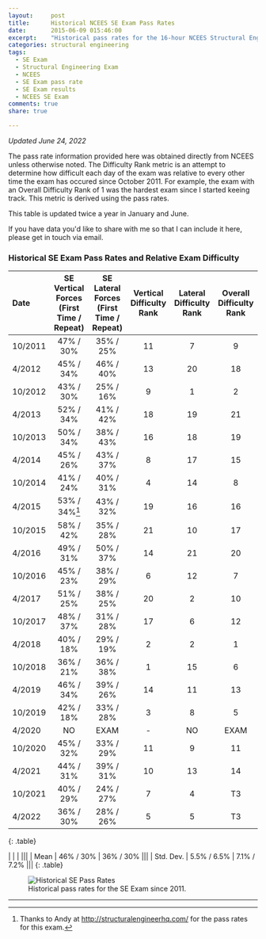```yaml
---
layout:     post
title:      Historical NCEES SE Exam Pass Rates
date:       2015-06-09 015:46:00
excerpt:    "Historical pass rates for the 16-hour NCEES Structural Engineering (SE) licensing exam. Updated twice a year."
categories: structural engineering
tags:
  - SE Exam
  - Structural Engineering Exam
  - NCEES
  - SE Exam pass rate
  - SE Exam results
  - NCEES SE Exam
comments: true
share: true

---
```


_Updated June 24, 2022_

The pass rate information provided here was obtained directly from NCEES unless otherwise noted. The Difficulty Rank metric is an attempt to determine how difficult each day of the exam was relative to every other time the exam has occured since October 2011. For example, the exam with an Overall Difficulty Rank of 1 was the hardest exam since I started keeing track. This metric is derived using the pass rates.

This table is updated twice a year in January and June.

If you have data you'd like to share with me so that I can include it here, please get in touch via email.

### Historical SE Exam Pass Rates and Relative Exam Difficulty

| Date | SE Vertical Forces (First Time / Repeat) | SE Lateral Forces (First Time / Repeat) | Vertical Difficulty Rank | Lateral Difficulty Rank | Overall Difficulty Rank
|:--------|:-------:|:--------:|:--------:|:--------:|:--------:|
| 10/2011   | 47% / 30%   | 35% / 25%  | 11	|7|	9|
| 4/2012   | 45% / 34%   | 46% / 40%   |13|20|18|
| 10/2012   | 43% / 30% | 25% / 16%   |  9|1|2|
| 4/2013   |  52% / 34%   | 41% / 42%   |18|19|21|
| 10/2013   | 50% / 34% | 38% / 43%   |  16|18|19|
| 4/2014   |  45% / 26%   | 43% / 37%   |8|17|15|
| 10/2014   | 41% / 24% | 40% / 31%   |  4|14|8|
| 4/2015   |  53% / 34%[^1]   | 43% / 32%   |19|16|16|
| 10/2015   | 58% / 42% | 35% / 28%   |  21|10|17|
| 4/2016   |  49% / 31%  | 50% / 37%   |14|21|20|
| 10/2016   | 45% / 23% | 38% / 29%   |  6|12|7|
| 4/2017   |  51% / 25%   | 38% / 25%   |20|2|10|
| 10/2017   | 48% / 37% | 31% / 28%   |  17|6|12|
| 4/2018   |  40% / 18%   | 29% / 19%   |2|2|1|
| 10/2018   |  36% / 21%   | 36% / 38%   |1|15|6|
| 4/2019   |    46% / 34%   | 39% / 26%  |14|11|13|
| 10/2019   |    42% / 18%   | 33% / 28%  |3|8|5|
| 4/2020   |    NO   | EXAM | -|NO|EXAM|
| 10/2020   |    45% / 32%   | 33% / 29%  |11|9|11|
| 4/2021   |    44% / 31%   | 39% / 31%  |10|13|14|
| 10/2021   |    40% / 29%   | 24% / 27%  |7|4|T3|
| 4/2022    |    36% / 30% | 28% / 26% |5|5|T3|
{: .table}

|              |             |             |||
| Mean         | 46% / 30%   | 36% / 30%   |||
| Std. Dev.    | 5.5% / 6.5% | 7.1% / 7.2% |||
{: .table}

<figure>
  <img src="https://docs.google.com/spreadsheets/d/e/2PACX-1vRuMU1aiY6Q0e5UfA2wMPCOrxvhjBoxbR9-60YTr1pTXj60iOYZblMKlwprQ-tFL6L9bgvi-oBX616f/pubchart?oid=645378985&format=image" alt="Historical SE Pass Rates">
	<figcaption>Historical pass rates for the SE Exam since 2011.</figcaption>
</figure>


---
[^1]: Thanks to Andy at http://structuralengineerhq.com/ for the pass rates for this exam.

